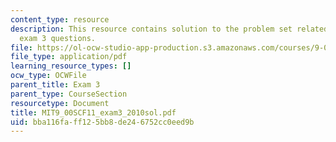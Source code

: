 ```yaml
---
content_type: resource
description: This resource contains solution to the problem set related to 2010 practice
  exam 3 questions.
file: https://ol-ocw-studio-app-production.s3.amazonaws.com/courses/9-00sc-introduction-to-psychology-fall-2011/bba116faff125bb8de246752cc0eed9b_MIT9_00SCF11_exam3_2010sol.pdf
file_type: application/pdf
learning_resource_types: []
ocw_type: OCWFile
parent_title: Exam 3
parent_type: CourseSection
resourcetype: Document
title: MIT9_00SCF11_exam3_2010sol.pdf
uid: bba116fa-ff12-5bb8-de24-6752cc0eed9b
---
```

